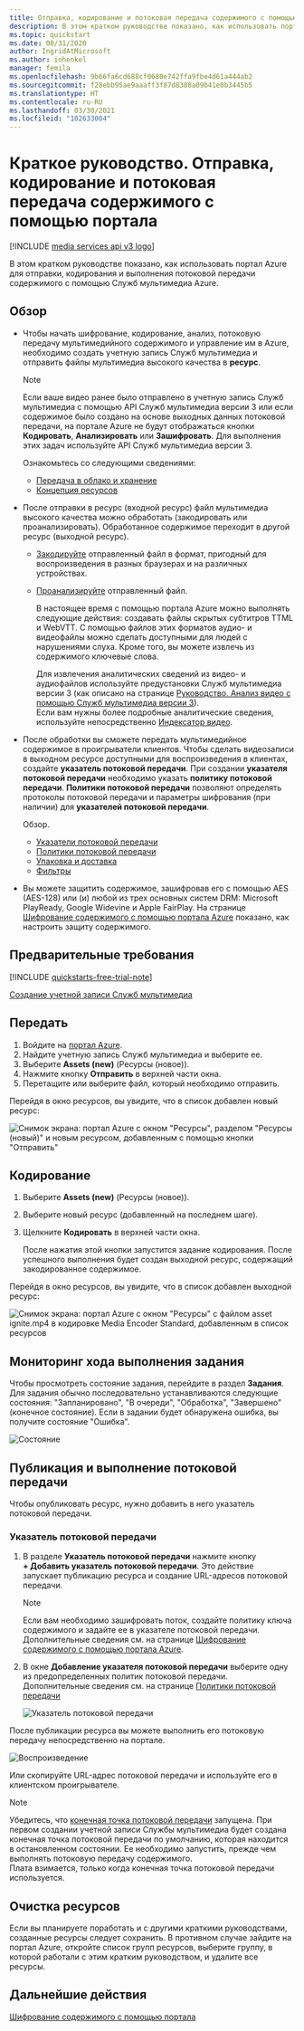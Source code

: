 ```yaml
---
title: Отправка, кодирование и потоковая передача содержимого с помощью портала
description: В этом кратком руководстве показано, как использовать портал для отправки, кодирования и выполнения потоковой передачи содержимого с помощью Служб мультимедиа Azure.
ms.topic: quickstart
ms.date: 08/31/2020
author: IngridAtMicrosoft
ms.author: inhenkel
manager: femila
ms.openlocfilehash: 9b66fa6cd688cf0680e742ffa9fbe4d61a444ab2
ms.sourcegitcommit: f28ebb95ae9aaaff3f87d8388a09b41e0b3445b5
ms.translationtype: HT
ms.contentlocale: ru-RU
ms.lasthandoff: 03/30/2021
ms.locfileid: "102633004"
---
```

# <a name="quickstart-upload-encode-and-stream-content-with-portal"></a>Краткое руководство. Отправка, кодирование и потоковая передача содержимого с помощью портала

[!INCLUDE [media services api v3 logo](./includes/v3-hr.md)]

В этом кратком руководстве показано, как использовать портал Azure для отправки, кодирования и выполнения потоковой передачи содержимого с помощью Служб мультимедиа Azure.
  
## <a name="overview"></a>Обзор

* Чтобы начать шифрование, кодирование, анализ, потоковую передачу мультимедийного содержимого и управление им в Azure, необходимо создать учетную запись Служб мультимедиа и отправить файлы мультимедиа высокого качества в **ресурс**. 
    
    > [!NOTE]
    > Если ваше видео ранее было отправлено в учетную запись Служб мультимедиа с помощью API Служб мультимедиа версии 3 или если содержимое было создано на основе выходных данных потоковой передачи, на портале Azure не будут отображаться кнопки **Кодировать**, **Анализировать** или **Зашифровать**. Для выполнения этих задач используйте API Служб мультимедиа версии 3.

    Ознакомьтесь со следующими сведениями: 

  * [Передача в облако и хранение](storage-account-concept.md)
  * [Концепция ресурсов](assets-concept.md)
* После отправки в ресурс (входной ресурс) файл мультимедиа высокого качества можно обработать (закодировать или проанализировать). Обработанное содержимое переходит в другой ресурс (выходной ресурс). 
    * [Закодируйте](encoding-concept.md) отправленный файл в формат, пригодный для воспроизведения в разных браузерах и на различных устройствах.
    * [Проанализируйте](analyzing-video-audio-files-concept.md) отправленный файл. 

        В настоящее время с помощью портала Azure можно выполнять следующие действия: создавать файлы скрытых субтитров TTML и WebVTT. С помощью файлов этих форматов аудио- и видеофайлы можно сделать доступными для людей с нарушениями слуха. Кроме того, вы можете извлечь из содержимого ключевые слова.

        Для извлечения аналитических сведений из видео- и аудиофайлов используйте предустановки Служб мультимедиа версии 3 (как описано на странице [Руководство. Анализ видео с помощью Служб мультимедиа версии 3](analyze-videos-tutorial-with-api.md)). <br/>Если вам нужны более подробные аналитические сведения, используйте непосредственно [Индексатор видео](../video-indexer/index.yml).    
* После обработки вы сможете передать мультимедийное содержимое в проигрыватели клиентов. Чтобы сделать видеозаписи в выходном ресурсе доступными для воспроизведения в клиентах, создайте **указатель потоковой передачи**. При создании **указателя потоковой передачи** необходимо указать **политику потоковой передачи**. **Политики потоковой передачи** позволяют определять протоколы потоковой передачи и параметры шифрования (при наличии) для **указателей потоковой передачи**.
    
    Обзор.

    * [Указатели потоковой передачи](streaming-locators-concept.md)
    * [Политики потоковой передачи](streaming-policy-concept.md)
    * [Упаковка и доставка](dynamic-packaging-overview.md)
    * [Фильтры](filters-concept.md)
* Вы можете защитить содержимое, зашифровав его с помощью AES (AES-128) или (и) любой из трех основных систем DRM: Microsoft PlayReady, Google Widevine и Apple FairPlay. На странице [Шифрование содержимого с помощью портала Azure](encrypt-content-quickstart.md) показано, как настроить защиту содержимого.
        
## <a name="prerequisites"></a>Предварительные требования

[!INCLUDE [quickstarts-free-trial-note](../../../includes/quickstarts-free-trial-note.md)]

[Создание учетной записи Служб мультимедиа](create-account-howto.md)

## <a name="upload"></a>Передать

1. Войдите на [портал Azure](https://portal.azure.com/).
1. Найдите учетную запись Служб мультимедиа и выберите ее.
1. Выберите **Assets (new)** (Ресурсы (новое)).
1. Нажмите кнопку **Отправить** в верхней части окна. 
1. Перетащите или выберите файл, который необходимо отправить.

Перейдя в окно ресурсов, вы увидите, что в список добавлен новый ресурс:

![Снимок экрана: портал Azure с окном "Ресурсы", разделом "Ресурсы (новый)" и новым ресурсом, добавленным с помощью кнопки "Отправить"](./media/manage-assets-quickstart/upload.png)

## <a name="encode"></a>Кодирование

1. Выберите **Assets (new)** (Ресурсы (новое)).
1. Выберите новый ресурс (добавленный на последнем шаге).
1. Щелкните **Кодировать** в верхней части окна.

    После нажатия этой кнопки запустится задание кодирования. После успешного выполнения будет создан выходной ресурс, содержащий закодированное содержимое.

Перейдя в окно ресурсов, вы увидите, что в список добавлен выходной ресурс:

![Снимок экрана: портал Azure с окном "Ресурсы" с файлом asset ignite.mp4 в кодировке Media Encoder Standard, добавленным в список ресурсов](./media/manage-assets-quickstart/encode.png)

## <a name="monitor-the-job-progress"></a>Мониторинг хода выполнения задания

Чтобы просмотреть состояние задания, перейдите в раздел **Задания**. Для задания обычно последовательно устанавливаются следующие состояния: "Запланировано", "В очереди", "Обработка", "Завершено" (конечное состояние). Если в задании будет обнаружена ошибка, вы получите состояние "Ошибка".

![Состояние](./media/manage-assets-quickstart/job-status.png)

## <a name="publish-and-stream"></a>Публикация и выполнение потоковой передачи

Чтобы опубликовать ресурс, нужно добавить в него указатель потоковой передачи.

### <a name="streaming-locator"></a>Указатель потоковой передачи 

1. В разделе **Указатель потоковой передачи** нажмите кнопку **+ Добавить указатель потоковой передачи**.
    Это действие запускает публикацию ресурса и создание URL-адресов потоковой передачи.

    > [!NOTE]
    > Если вам необходимо зашифровать поток, создайте политику ключа содержимого и задайте ее в указателе потоковой передачи. Дополнительные сведения см. на странице [Шифрование содержимого с помощью портала Azure](encrypt-content-quickstart.md).
1. В окне **Добавление указателя потоковой передачи** выберите одну из предопределенных политик потоковой передачи. Дополнительные сведения см. на странице [Политики потоковой передачи](streaming-policy-concept.md)

    ![Указатель потоковой передачи](./media/manage-assets-quickstart/streaming-locator.png)

После публикации ресурса вы можете выполнить его потоковую передачу непосредственно на портале. 

![Воспроизведение](./media/manage-assets-quickstart/publish.png)

Или скопируйте URL-адрес потоковой передачи и используйте его в клиентском проигрывателе.

> [!NOTE]
> Убедитесь, что [конечная точка потоковой передачи](streaming-endpoint-concept.md) запущена. При первом создании учетной записи Службы мультимедиа будет создана конечная точка потоковой передачи по умолчанию, которая находится в остановленном состоянии. Ее необходимо запустить, прежде чем выполнять потоковую передачу содержимого.<br/>Плата взимается, только когда конечная точка потоковой передачи используется.

## <a name="cleanup-resources"></a>Очистка ресурсов

Если вы планируете поработать и с другими краткими руководствами, созданные ресурсы следует сохранить. В противном случае зайдите на портал Azure, откройте список групп ресурсов, выберите группу, в которой работали с этим кратким руководством, и удалите все ресурсы.

## <a name="next-steps"></a>Дальнейшие действия

[Шифрование содержимого с помощью портала](encrypt-content-quickstart.md)
